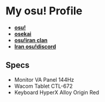# My osu! Profile

* [**osu!**](https://osu.ppy.sh/users/34021726)
* [**osekai**](https://osekai.net/profiles/?user=34021726&page=Home&mode=osu)
* [**osu!iran clan**](https://score.kirino.sh/clan/954)
* [**Iran osu!discord**](https://discord.gg/QTDx4CjzpX)

## Specs

* Monitor VA Panel 144Hz
* Wacom Tablet CTL-672
* Keyboard HyperX Alloy Origin Red
